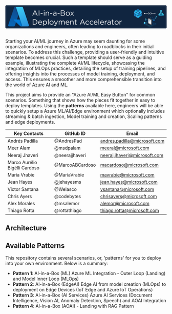 ## <img src="Assets/images/aiinabox.png" alt="FTA AI-in-a-Box: Deployment Accelerator" style="float: left; margin-right:10px;" />
&nbsp;

Starting your AI/ML journey in Azure may seem daunting for some organizations and engineers, often leading to roadblocks in their initial scenarios. To address this challenge, providing a user-friendly and intuitive template becomes crucial. Such a template should serve as a guiding example, illustrating the complete AI/ML lifecycle, showcasing the integration of MLOps practices, detailing the setup of training pipelines, and offering insights into the processes of model training, deployment, and access. This ensures a smoother and more comprehensible transition into the world of Azure AI and ML.

This project aims to provide an "Azure AI/ML Easy Button" for common scenarios. Something that shows how the pieces fit together in easy to deploy templates. Using the **patterns** available here, engineers will be able to quickly setup a Azure ML/AI/Edge environment which optionally includes streaming & batch ingestion, Model training and creation, Scaling patterns and edge deployments.

| Key Contacts | GitHub ID | Email |
|--------------|------|-----------|
| Andrés Padilla | @AndresPad | andres.padilla@microsoft.com | 
| Meer Alam | @msdpalam | meeral@microsoft.com | 
| Neeraj Jhaveri | @neerajjhaveri | neeraj.jhaveri@microsoft.com |
| Marco Aurélio Bigélli Cardoso  | @MarcoABCardoso | macardoso@microsoft.com | 
| Maria Vrabie  | @MariaVrabie | mavrabie@microsoft.com | 
| Jean Hayes | @jehayesms | jean.hayes@microsoft.com |
| Victor Santana | @Welasco | vsantana@microsoft.com |
| Chris Ayers | @codebytes | chrisayers@microsoft.com |
| Alex Morales | @msalemor | alemor@microsoft.com |
| Thiago Rotta | @rottathiago | thiago.rotta@microsoft.com |

## Architecture


## Available Patterns
This repository contains several scenarios, or, 'patterns' for you to deploy into your own environment. Below is a summary:
* **Pattern 1**: AI-in-a-Box (ML) Azure ML Integration - Outer Loop (Landing) and Model Inner Loop (MLOps)
* **Pattern 2**: AI-in-a-Box (EdgeAI) Edge AI from model creation (MLOps) to deployment on Edge Devices (IoT Edge and Azure IoT Operations)
* **Pattern 3**: AI-in-a-Box (AI Services) Azure AI Services (Document Intelligence, Vision AI, Anomaly Detection, Speech) and AOAI Integration
* **Pattern 4**: AI-in-a-Box (AOAI) - Landing with RAG Pattern

